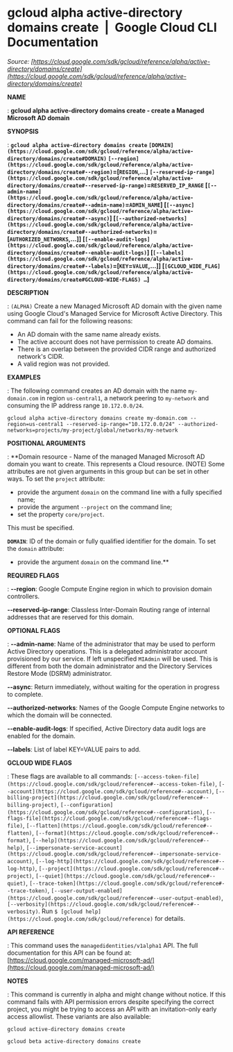 # gcloud alpha active-directory domains create  |  Google Cloud CLI Documentation

*Source: [https://cloud.google.com/sdk/gcloud/reference/alpha/active-directory/domains/create](https://cloud.google.com/sdk/gcloud/reference/alpha/active-directory/domains/create)*

**NAME**

: **gcloud alpha active-directory domains create - create a Managed Microsoft AD domain**

**SYNOPSIS**

: **`gcloud alpha active-directory domains create` `[DOMAIN](https://cloud.google.com/sdk/gcloud/reference/alpha/active-directory/domains/create#DOMAIN)` `[--region](https://cloud.google.com/sdk/gcloud/reference/alpha/active-directory/domains/create#--region)`=[`REGION`,…] `[--reserved-ip-range](https://cloud.google.com/sdk/gcloud/reference/alpha/active-directory/domains/create#--reserved-ip-range)`=`RESERVED_IP_RANGE` [`[--admin-name](https://cloud.google.com/sdk/gcloud/reference/alpha/active-directory/domains/create#--admin-name)`=`ADMIN_NAME`] [`[--async](https://cloud.google.com/sdk/gcloud/reference/alpha/active-directory/domains/create#--async)`] [`[--authorized-networks](https://cloud.google.com/sdk/gcloud/reference/alpha/active-directory/domains/create#--authorized-networks)`=[`AUTHORIZED_NETWORKS`,…]] [`[--enable-audit-logs](https://cloud.google.com/sdk/gcloud/reference/alpha/active-directory/domains/create#--enable-audit-logs)`] [`[--labels](https://cloud.google.com/sdk/gcloud/reference/alpha/active-directory/domains/create#--labels)`=[`KEY`=`VALUE`,…]] [`[GCLOUD_WIDE_FLAG](https://cloud.google.com/sdk/gcloud/reference/alpha/active-directory/domains/create#GCLOUD-WIDE-FLAGS) …`]**

**DESCRIPTION**

: `(ALPHA)` Create a new Managed Microsoft AD domain with the given
name using Google Cloud's Managed Service for Microsoft Active Directory.
This command can fail for the following reasons:

- An AD domain with the same name already exists.
- The active account does not have permission to create AD domains.
- There is an overlap between the provided CIDR range and authorized network's
CIDR.
- A valid region was not provided.

**EXAMPLES**

: The following command creates an AD domain with the name
`my-domain.com` in region `us-central1`, a network peering
to `my-network` and consuming the IP address range
`10.172.0.0/24`.

```
gcloud alpha active-directory domains create my-domain.com --region=us-central1 --reserved-ip-range="10.172.0.0/24" --authorized-networks=projects/my-project/global/networks/my-network
```

**POSITIONAL ARGUMENTS**

: **Domain resource - Name of the managed Managed Microsoft AD domain you want to
create. This represents a Cloud resource. (NOTE) Some attributes are not given
arguments in this group but can be set in other ways.
To set the `project` attribute:

- provide the argument `domain` on the command line with a fully
specified name;
- provide the argument `--project` on the command line;
- set the property `core/project`.

This must be specified.

**`DOMAIN`**:
ID of the domain or fully qualified identifier for the domain.
To set the `domain` attribute:

- provide the argument `domain` on the command line.**

**REQUIRED FLAGS**

: **--region**:
Google Compute Engine region in which to provision domain controllers.

**--reserved-ip-range**:
Classless Inter-Domain Routing range of internal addresses that are reserved for
this domain.

**OPTIONAL FLAGS**

: **--admin-name**:
Name of the administrator that may be used to perform Active Directory
operations. This is a delegated administrator account provisioned by our
service. If left unspecified `MIAdmin` will be used. This is
different from both the domain administrator and the Directory Services Restore
Mode (DSRM) administrator.

**--async**:
Return immediately, without waiting for the operation in progress to complete.

**--authorized-networks**:
Names of the Google Compute Engine networks to which the domain will be
connected.

**--enable-audit-logs**:
If specified, Active Directory data audit logs are enabled for the domain.

**--labels**:
List of label KEY=VALUE pairs to add.

**GCLOUD WIDE FLAGS**

: These flags are available to all commands: `[--access-token-file](https://cloud.google.com/sdk/gcloud/reference#--access-token-file)`,
`[--account](https://cloud.google.com/sdk/gcloud/reference#--account)`, `[--billing-project](https://cloud.google.com/sdk/gcloud/reference#--billing-project)`,
`[--configuration](https://cloud.google.com/sdk/gcloud/reference#--configuration)`,
`[--flags-file](https://cloud.google.com/sdk/gcloud/reference#--flags-file)`,
`[--flatten](https://cloud.google.com/sdk/gcloud/reference#--flatten)`, `[--format](https://cloud.google.com/sdk/gcloud/reference#--format)`, `[--help](https://cloud.google.com/sdk/gcloud/reference#--help)`, `[--impersonate-service-account](https://cloud.google.com/sdk/gcloud/reference#--impersonate-service-account)`,
`[--log-http](https://cloud.google.com/sdk/gcloud/reference#--log-http)`,
`[--project](https://cloud.google.com/sdk/gcloud/reference#--project)`, `[--quiet](https://cloud.google.com/sdk/gcloud/reference#--quiet)`, `[--trace-token](https://cloud.google.com/sdk/gcloud/reference#--trace-token)`, `[--user-output-enabled](https://cloud.google.com/sdk/gcloud/reference#--user-output-enabled)`,
`[--verbosity](https://cloud.google.com/sdk/gcloud/reference#--verbosity)`.
Run `$ [gcloud help](https://cloud.google.com/sdk/gcloud/reference)` for details.

**API REFERENCE**

: This command uses the `managedidentities/v1alpha1` API. The full
documentation for this API can be found at: [https://cloud.google.com/managed-microsoft-ad/](https://cloud.google.com/managed-microsoft-ad/)

**NOTES**

: This command is currently in alpha and might change without notice. If this
command fails with API permission errors despite specifying the correct project,
you might be trying to access an API with an invitation-only early access
allowlist. These variants are also available:

```
gcloud active-directory domains create
```

```
gcloud beta active-directory domains create
```